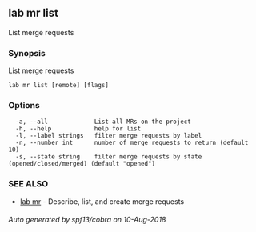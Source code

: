## lab mr list

List merge requests

### Synopsis

List merge requests

```
lab mr list [remote] [flags]
```

### Options

```
  -a, --all             List all MRs on the project
  -h, --help            help for list
  -l, --label strings   filter merge requests by label
  -n, --number int      number of merge requests to return (default 10)
  -s, --state string    filter merge requests by state (opened/closed/merged) (default "opened")
```

### SEE ALSO

* [lab mr](lab_mr.md)	 - Describe, list, and create merge requests

###### Auto generated by spf13/cobra on 10-Aug-2018
